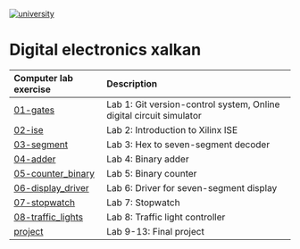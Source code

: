 [![university](https://img.shields.io/badge/university-Brno%20University%20of%20Technology-red.svg)](https://www.vutbr.cz/en/)

# Digital electronics xalkan

| **Computer lab exercise** | **Description** |
| :-- | :-- |
| [01-gates](Labs/01-gates) | Lab 1: Git version-control system, Online digital circuit simulator |
| [02-ise](Labs/02-ise) | Lab 2: Introduction to Xilinx ISE |
| [03-segment](Labs/03-segment) | Lab 3: Hex to seven-segment decoder |
| [04-adder](Labs/04-adder) | Lab 4: Binary adder |
| [05-counter_binary](Labs/05-counter_binary) | Lab 5: Binary counter |
| [06-display_driver](Labs/06-display_driver) | Lab 6: Driver for seven-segment display |
| [07-stopwatch](Labs/07-stopwatch) | Lab 7: Stopwatch |
| [08-traffic_lights](Labs/08-traffic_lights) | Lab 8: Traffic light controller |
| [project](Labs/project) | Lab 9-13: Final project |
